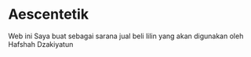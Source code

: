 # Aescentetik

Web ini Saya buat sebagai sarana jual beli lilin yang akan digunakan oleh Hafshah Dzakiyatun 
